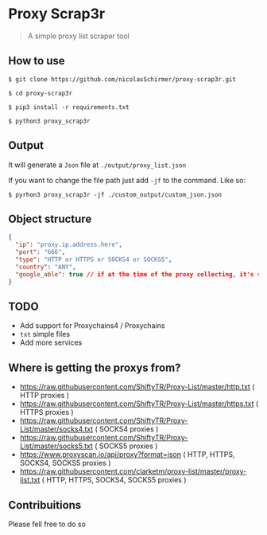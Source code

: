 # Proxy Scrap3r
> A simple proxy list scraper tool

## How to use

`$ git clone https://github.com/nicolasSchirmer/proxy-scrap3r.git`

`$ cd proxy-scrap3r`

`$ pip3 install -r requirements.txt`

`$ python3 proxy_scrap3r`

## Output

It will generate a `Json` file at `./output/proxy_list.json`

If you want to change the file path just add `-jf` to the command. Like so:

`$ pyrhon3 proxy_scrap3r -jf ./custom_output/custom_json.json`

## Object structure

```Json
{
  "ip": "proxy.ip.address.here",
  "port": "666",
  "type": "HTTP or HTTPS or SOCKS4 or SOCKS5",
  "country": "ANY",
  "google_able": true // if at the time of the proxy collecting, it's still working with google // can be false, true or null
}
```

## TODO

- Add support for Proxychains4 / Proxychains
- `txt` simple files
- Add more services

## Where is getting the proxys from?

- https://raw.githubusercontent.com/ShiftyTR/Proxy-List/master/http.txt ( HTTP proxies )
- https://raw.githubusercontent.com/ShiftyTR/Proxy-List/master/https.txt ( HTTPS proxies )
- https://raw.githubusercontent.com/ShiftyTR/Proxy-List/master/socks4.txt ( SOCKS4 proxies )
- https://raw.githubusercontent.com/ShiftyTR/Proxy-List/master/socks5.txt ( SOCKS5 proxies )
- https://www.proxyscan.io/api/proxy?format=json ( HTTP, HTTPS, SOCKS4, SOCKS5 proxies )
- https://raw.githubusercontent.com/clarketm/proxy-list/master/proxy-list.txt ( HTTP, HTTPS, SOCKS4, SOCKS5 proxies )

## Contribuitions

Please fell free to do so
